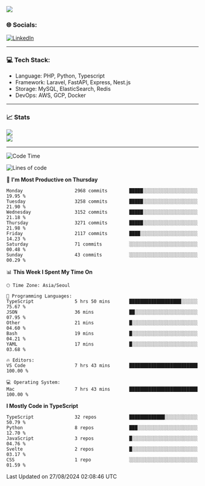 <!--[![](https://visitcount.itsvg.in/api?id=jin-wk&icon=7&color=12)](https://visitcount.itsvg.in)-->
<!--[![Hits](https://hits.seeyoufarm.com/api/count/incr/badge.svg?url=https%3A%2F%2Fgithub.com%2Fjin-wk&count_bg=%235F625C&title_bg=%23555555&icon=github.svg&icon_color=%23E7E7E7&title=Hits&edge_flat=false)](https://hits.seeyoufarm.com)-->
![](https://komarev.com/ghpvc/?username=jin-wk&color=lightgrey&style=for-the-badge)

### 🌐 Socials:
[![LinkedIn](https://img.shields.io/badge/LinkedIn-%230077B5.svg?logo=linkedin&logoColor=white)](https://linkedin.com/in/jinwook-lee-242625241) 

---

### 💻 Tech Stack:
  - Language: PHP, Python, Typescript
  - Framework: Laravel, FastAPI, Express, Nest.js
  - Storage: MySQL, ElasticSearch, Redis
  - DevOps: AWS, GCP, Docker

---

### 📈 Stats
![](https://github-readme-stats.vercel.app/api?username=jin-wk&theme=dark&hide_border=true&include_all_commits=true&count_private=true)<br/>
![](https://github-readme-streak-stats.herokuapp.com/?user=jin-wk&theme=dark&hide_border=true)<br/>

---

<!--START_SECTION:waka-->
![Code Time](http://img.shields.io/badge/Code%20Time-1%2C633%20hrs%2022%20mins-blue)

![Lines of code](https://img.shields.io/badge/From%20Hello%20World%20I%27ve%20Written-4.2%20million%20lines%20of%20code-blue)

📅 **I'm Most Productive on Thursday** 

```text
Monday                   2968 commits        █████░░░░░░░░░░░░░░░░░░░░   19.95 % 
Tuesday                  3258 commits        █████░░░░░░░░░░░░░░░░░░░░   21.90 % 
Wednesday                3152 commits        █████░░░░░░░░░░░░░░░░░░░░   21.18 % 
Thursday                 3271 commits        █████░░░░░░░░░░░░░░░░░░░░   21.98 % 
Friday                   2117 commits        ████░░░░░░░░░░░░░░░░░░░░░   14.23 % 
Saturday                 71 commits          ░░░░░░░░░░░░░░░░░░░░░░░░░   00.48 % 
Sunday                   43 commits          ░░░░░░░░░░░░░░░░░░░░░░░░░   00.29 % 
```


📊 **This Week I Spent My Time On** 

```text
🕑︎ Time Zone: Asia/Seoul

💬 Programming Languages: 
TypeScript               5 hrs 50 mins       ███████████████████░░░░░░   75.67 % 
JSON                     36 mins             ██░░░░░░░░░░░░░░░░░░░░░░░   07.95 % 
Other                    21 mins             █░░░░░░░░░░░░░░░░░░░░░░░░   04.60 % 
Bash                     19 mins             █░░░░░░░░░░░░░░░░░░░░░░░░   04.21 % 
YAML                     17 mins             █░░░░░░░░░░░░░░░░░░░░░░░░   03.68 % 

🔥 Editors: 
VS Code                  7 hrs 43 mins       █████████████████████████   100.00 % 

💻 Operating System: 
Mac                      7 hrs 43 mins       █████████████████████████   100.00 % 
```

**I Mostly Code in TypeScript** 

```text
TypeScript               32 repos            █████████████░░░░░░░░░░░░   50.79 % 
Python                   8 repos             ███░░░░░░░░░░░░░░░░░░░░░░   12.70 % 
JavaScript               3 repos             █░░░░░░░░░░░░░░░░░░░░░░░░   04.76 % 
Svelte                   2 repos             █░░░░░░░░░░░░░░░░░░░░░░░░   03.17 % 
CSS                      1 repo              ░░░░░░░░░░░░░░░░░░░░░░░░░   01.59 % 
```




 Last Updated on 27/08/2024 02:08:46 UTC
<!--END_SECTION:waka-->
